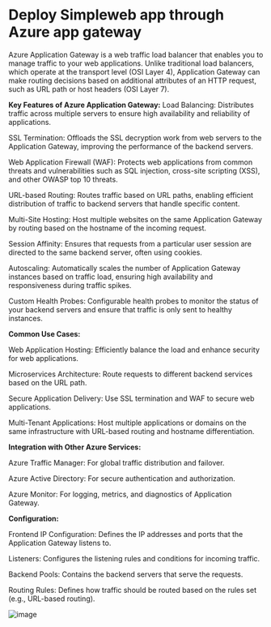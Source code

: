 # Deploy Simpleweb app through Azure app gateway

Azure Application Gateway is a web traffic load balancer that enables you to manage traffic to your web applications. Unlike traditional load balancers, which operate at the transport level (OSI Layer 4), Application Gateway can make routing decisions based on additional attributes of an HTTP request, such as URL path or host headers (OSI Layer 7).

**Key Features of Azure Application Gateway:**
Load Balancing: Distributes traffic across multiple servers to ensure high availability and reliability of applications.

SSL Termination: Offloads the SSL decryption work from web servers to the Application Gateway, improving the performance of the backend servers.

Web Application Firewall (WAF): Protects web applications from common threats and vulnerabilities such as SQL injection, cross-site scripting (XSS), and other OWASP top 10 threats.

URL-based Routing: Routes traffic based on URL paths, enabling efficient distribution of traffic to backend servers that handle specific content.

Multi-Site Hosting: Host multiple websites on the same Application Gateway by routing based on the hostname of the incoming request.

Session Affinity: Ensures that requests from a particular user session are directed to the same backend server, often using cookies.

Autoscaling: Automatically scales the number of Application Gateway instances based on traffic load, ensuring high availability and responsiveness during traffic spikes.

Custom Health Probes: Configurable health probes to monitor the status of your backend servers and ensure that traffic is only sent to healthy instances.

**Common Use Cases:**

Web Application Hosting: Efficiently balance the load and enhance security for web applications.

Microservices Architecture: Route requests to different backend services based on the URL path.

Secure Application Delivery: Use SSL termination and WAF to secure web applications.

Multi-Tenant Applications: Host multiple applications or domains on the same infrastructure with URL-based routing and hostname differentiation.

**Integration with Other Azure Services:**

Azure Traffic Manager: For global traffic distribution and failover.

Azure Active Directory: For secure authentication and authorization.

Azure Monitor: For logging, metrics, and diagnostics of Application Gateway.

**Configuration:**

Frontend IP Configuration: Defines the IP addresses and ports that the Application Gateway listens to.

Listeners: Configures the listening rules and conditions for incoming traffic.

Backend Pools: Contains the backend servers that serve the requests.

Routing Rules: Defines how traffic should be routed based on the rules set (e.g., URL-based routing).

![image](https://github.com/saicharanakula/Project1/assets/42805601/889ced3d-e944-4526-a972-adfb46efa9f4)


